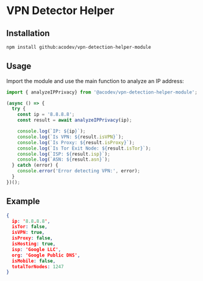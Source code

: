 # VPN Detector Helper

## Installation

```bash
npm install github:acodev/vpn-detection-helper-module
```

## Usage

Import the module and use the main function to analyze an IP address:

```js
import { analyzeIPPrivacy} from '@acodev/vpn-detection-helper-module';

(async () => {
  try {
    const ip = '8.8.8.8';
    const result = await analyzeIPPrivacy(ip);

    console.log(`IP: ${ip}`);
    console.log(`Is VPN: ${result.isVPN}`);
    console.log(`Is Proxy: ${result.isProxy}`);
    console.log(`Is Tor Exit Node: ${result.isTor}`);
    console.log(`ISP: ${result.isp}`);
    console.log(`ASN: ${result.asn}`);
  } catch (error) {
    console.error('Error detecting VPN:', error);
  }
})();
```

## Example

```json
{
  ip: '8.8.8.8',                                                                                                                                                                                                        
  isTor: false,
  isVPN: true,
  isProxy: false,
  isHosting: true,
  isp: 'Google LLC',
  org: 'Google Public DNS',
  isMobile: false,
  totalTorNodes: 1247
}
```
